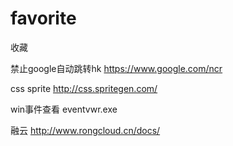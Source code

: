 # favorite
收藏


禁止google自动跳转hk
https://www.google.com/ncr

css sprite 
http://css.spritegen.com/

win事件查看
eventvwr.exe

融云
http://www.rongcloud.cn/docs/
